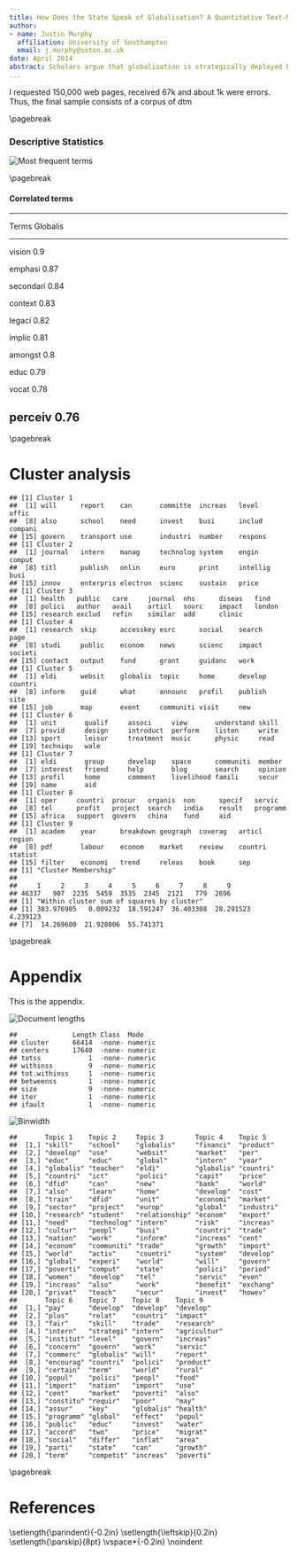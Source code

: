 ```yaml
---
title: How Does the State Speak of Globalisation? A Quantitative Text-Mining Approach
author:
- name: Justin Murphy
  affiliation: University of Southampton
  email: j.murphy@soton.ac.uk
date: April 2014
abstract: Scholars argue that globalisation is strategically deployed by governments [@Hay:2011dh]. This article is the first large-scale quantitative assessment of this argument, using text-mining and machine learning techniques to analyze how the government of the United Kingdom has deployed the term 'globalisation.' Specifically, this article exploits the newly released United Kingdom Government Web Archive to analyze a random sample of more than 60,000 web pages published across the entire UK government web system.
...
```








I requested 150,000 web pages, received 67k and about 1k were errors. Thus, the final sample consists of a corpus of dtm

\pagebreak


### Descriptive Statistics
![Most frequent terms](figure/globalisation_frequency_plot.png) 


\pagebreak

#### Correlated terms

--------------------
  Terms    Globalis 
--------- ----------
 vision      0.9    

 emphasi     0.87   

secondari    0.84   

 context     0.83   

 legaci      0.82   

 implic      0.81   

 amongst     0.8    

  educ       0.79   

  vocat      0.78   

 perceiv     0.76   
--------------------


\pagebreak

# Cluster analysis

```
## [1] Cluster 1      
##  [1] will      report    can       committe  increas   level     offic    
##  [8] also      school    need      invest    busi      includ    compani  
## [15] govern    transport use       industri  number    respons  
## [1] Cluster 2      
##  [1] journal   intern    manag     technolog system    engin     comput   
##  [8] titl      publish   onlin     euro      print     intellig  busi     
## [15] innov     enterpris electron  scienc    sustain   price    
## [1] Cluster 3      
##  [1] health   public   care     journal  nhs      diseas   find    
##  [8] polici   author   avail    articl   sourc    impact   london  
## [15] research exclud   refin    similar  add      clinic  
## [1] Cluster 4      
##  [1] research  skip      accesskey esrc      social    search    page     
##  [8] studi     public    econom    news      scienc    impact    societi  
## [15] contact   output    fund      grant     guidanc   work     
## [1] Cluster 5      
##  [1] eldi      websit    globalis  topic     home      develop   countri  
##  [8] inform    guid      what      announc   profil    publish   site     
## [15] job       map       event     communiti visit     new      
## [1] Cluster 6      
##  [1] unit       qualif     associ     view       understand skill     
##  [7] provid     design     introduct  perform    listen     write     
## [13] sport      leisur     treatment  music      physic     read      
## [19] techniqu   wale      
## [1] Cluster 7      
##  [1] eldi       group      develop    space      communiti  member    
##  [7] interest   friend     help       blog       search     opinion   
## [13] profil     home       comment    livelihood famili     secur     
## [19] name       aid       
## [1] Cluster 8      
##  [1] oper     countri  procur   organis  non      specif   servic  
##  [8] tel      profit   project  search   india    result   programm
## [15] africa   support  govern   china    fund     aid     
## [1] Cluster 9      
##  [1] academ    year      breakdown geograph  coverag   articl    region   
##  [8] pdf       labour    econom    market    review    countri   statist  
## [15] filter    economi   trend     releas    book      sep      
## [1] "Cluster Membership"
## 
##     1     2     3     4     5     6     7     8     9 
## 46337   907  2235  5459  3535  2345  2121   779  2696 
## [1] "Within cluster sum of squares by cluster"
## [1] 383.976905   0.009232  18.591247  36.403308  28.291523   4.239123
## [7]  14.269600  21.928006  55.741371
```


\pagebreak

# Appendix

This is the appendix.

![Document lengths](figure/Document-Lengths.png) 



```
##              Length Class  Mode   
## cluster      66414  -none- numeric
## centers      17640  -none- numeric
## totss            1  -none- numeric
## withinss         9  -none- numeric
## tot.withinss     1  -none- numeric
## betweenss        1  -none- numeric
## size             9  -none- numeric
## iter             1  -none- numeric
## ifault           1  -none- numeric
```

![Binwidth](figure/Cluster-Diagnostics.png) 



```
##       Topic 1    Topic 2     Topic 3        Topic 4    Topic 5   
##  [1,] "skill"    "school"    "globalis"     "financi"  "product" 
##  [2,] "develop"  "use"       "websit"       "market"   "per"     
##  [3,] "educ"     "educ"      "global"       "intern"   "year"    
##  [4,] "globalis" "teacher"   "eldi"         "globalis" "countri" 
##  [5,] "countri"  "ict"       "polici"       "capit"    "price"   
##  [6,] "dfid"     "can"       "new"          "bank"     "world"   
##  [7,] "also"     "learn"     "home"         "develop"  "cost"    
##  [8,] "train"    "dfid"      "unit"         "economi"  "market"  
##  [9,] "sector"   "project"   "europ"        "global"   "industri"
## [10,] "research" "student"   "relationship" "econom"   "export"  
## [11,] "need"     "technolog" "intern"       "risk"     "increas" 
## [12,] "cultur"   "peopl"     "busi"         "countri"  "trade"   
## [13,] "nation"   "work"      "inform"       "increas"  "cent"    
## [14,] "econom"   "communiti" "trade"        "growth"   "import"  
## [15,] "world"    "activ"     "countri"      "system"   "develop" 
## [16,] "global"   "experi"    "world"        "will"     "govern"  
## [17,] "poverti"  "comput"    "state"        "polici"   "period"  
## [18,] "women"    "develop"   "tel"          "servic"   "even"    
## [19,] "increas"  "also"      "work"         "benefit"  "exchang" 
## [20,] "privat"   "teach"     "secur"        "invest"   "howev"   
##       Topic 6    Topic 7    Topic 8    Topic 9     
##  [1,] "pay"      "develop"  "develop"  "develop"   
##  [2,] "plus"     "relat"    "countri"  "impact"    
##  [3,] "fair"     "skill"    "trade"    "research"  
##  [4,] "intern"   "strategi" "intern"   "agricultur"
##  [5,] "institut" "level"    "govern"   "increas"   
##  [6,] "concern"  "govern"   "work"     "servic"    
##  [7,] "commerc"  "globalis" "will"     "report"    
##  [8,] "encourag" "countri"  "polici"   "product"   
##  [9,] "certain"  "term"     "world"    "rural"     
## [10,] "popul"    "polici"   "peopl"    "food"      
## [11,] "import"   "nation"   "import"   "use"       
## [12,] "cent"     "market"   "poverti"  "also"      
## [13,] "constitu" "requir"   "poor"     "may"       
## [14,] "assur"    "key"      "globalis" "health"    
## [15,] "programm" "global"   "effect"   "popul"     
## [16,] "public"   "educ"     "invest"   "water"     
## [17,] "accord"   "two"      "price"    "migrat"    
## [18,] "social"   "differ"   "inflat"   "area"      
## [19,] "parti"    "state"    "can"      "growth"    
## [20,] "term"     "competit" "increas"  "poverti"
```


\pagebreak

# References
\setlength{\parindent}{-0.2in}
\setlength{\leftskip}{0.2in}
\setlength{\parskip}{8pt}
\vspace*{-0.2in}
\noindent
